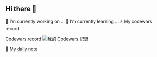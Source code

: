 ## Hi there 👋



🔭 I’m currently working on ...
🌱 I’m currently learning ...
⚡ My codewars record

  Codewars record
  ![我的 Codewars 記錄](https://www.codewars.com/users/GustavoFringg/badges/small)

  🌱 [My daily note](https://github.com/GustavoFringgg/daily_codewar_note)
